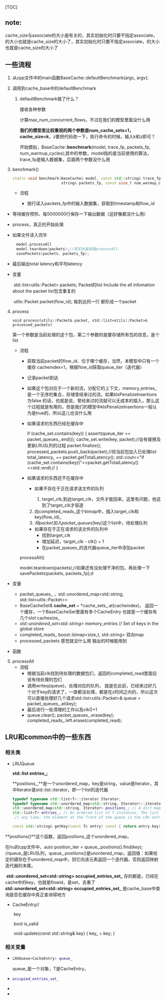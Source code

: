 [TOC]

## note:
cache_size与associate的大小是有关的，其实初始化时只要不指定associate，的大小也就是cache_size的大小了，其实初始化时只要不指定associate，的大小也就是cache_size的大小了

## 一些流程
1. 从cpp文件中的main函数BaseCache::defaultBenchmark<LRUCache>(argc, argv);

2. 调用到cache_base中的defaultBenchmark

   1. defaultBenchmark做了什么？

      接收各种参数

      计算max_num_concurrent_flows，不过在我们的模型里面没什么用

      **我们的模型里比较重视的两个参数是num_cache_sets=1，cache_size=k**，z要把代码改一下，执行命令的时候，输入k和z即可？

      开始模拟，BaseCache::**benchmark**(model, trace_fp, packets_fp, num_warmup_cycles);其中的参数，model指的是当前使用的算法，trace_fp是输入数据集，后面两个参数没什么用

3. benchmark()

   ```c++
   static void benchmark(BaseCache& model, const std::string& trace_fp, const std::
                         string& packets_fp, const size_t num_warmup_cycles)
   ```

   - 流程

     * 按行读入packets_fp中的输入数据集，获取到timestamp和flow_id
* 等待缓存预热、每5000000行保存一下输出数据（这好像都没什么用）
  
* process，真正的开始处理
  
* 如果文件读入完毕  
  
```c++
     model.processAll 
     model.teardown(packets);//其实也是调用processAll
     savePackets(packets, packets_fp);
```

* 最后输出total latency和平均latency
  
- 变量
  
  ​	std::list\<utils::Packet\> packets;    Packet的list Include the all infomation about the packet   list包含重复的
  
  ​	utils::Packet packet(flow_id);   每到达的一行 都形成一个packet
  
4. process

    ```
    void process(utils::Packet& packet, std::list<utils::Packet>& processed_packets)
    ```

    第一个参数是当前处理的这个包，第二个参数的是要存储所有包的信息，是个list

    * 流程
      * 获取当前packet的flow_id、位于哪个缓存，当然，本模型中只有一个缓存 cacheindex=1，根据flow_id获取queue_iter（迭代器）

      * 记录packet到达

      * 如果这个包对应于一个新的流，分配它的上下文，memory_entries_是一个无序的集合，存储曾经来过的流，如果kIsPenalizeInsertions为false 的话，也就是说，曾经来过的流就可以无成本的插入，那么这个过程就是有用的，但是我们的模型中kIsPenalizeInsertions一般认为是true的，所以这儿也没什么用

      * 如果请求的东西已经在缓存中

        if (cache_set.contains(key)) {
            assert(queue_iter == packet_queues_.end());
            cache_set.write(key, packet);//会有替换及更新LRU队列的过程
            packet.finalize();
            processed_packets.push_back(packet);//将当前包加入已处理list
            total_latency_ += packet.getTotalLatency();
           std::cout<<"if (cache_set.contains(key))"<<packet.getTotalLatency()<<std::endl;//
        }

      * 如果请求的东西还不在缓存中

        *  如果不存在于正在请求该文件的队列

        	1. target_clk,到达target_clk，文件才能回来，这里有问题，他这到了target_clk才驱逐
          2. 向completed_reads_这个bimap中，插入target_clk和key(flow_id)_
          3. _将packet加入packet_queues_[key]这个list中，待处理队列

        * 如果存在于正在请求的该文件的队列中
          * 找到target_clk
          * 增加延迟，target_clk - clk() + 1
          * 在packet_queues_的迭代器queue_iter中添加packet

      processAll()

      model.teardown(packets);//如果还有没处理干净的包，再处理一下
       savePackets(packets, packets_fp);d

* 变量

  * packet_queues_  ，std::unordered_map<std::string, std::list\<utils::Packet\>\>
  * BaseCacheSet& **cache_set** = *cache_sets_.at(cacheindex)， 返回一个缓存，一个BaseCacheSet里面有多个CacheEntry     也就是一个缓存有几个slot    cachesize_
  * _std::unordered_set\<std::string\> memory_entries_  // Set of keys in the global store
  * completed_reads_    boost::bimap<size_t, std::string>  双向map
  * processed_packets  感觉就没什么用   输出的时候能用到   
* 函数

5. processAll
   * 流程
     * 根据当前clk找到待处理的数据包们，返回的completed_read里面应该有待处理的包们
     * 调用writeq(queue)，处理对应的队列， 就是在此前，已经来过好几个对于key的请求了，一直都没处理，都是在z时间之内的，所以这次可以直接处理好几个请求std::list\<utils::Packet\>& queue = packet_queues_.at(key);
     * 最后进行一些清理的工作以及clk()+1
     *  queue.clear();
                   packet_queues_.erase(key);
                   completed_reads_.left.erase(completed_read);

## LRU和common中的一些东西

### 相关类

- LRUQueue

  **std::list<T> entries_;** 	

  

  **positions_,**是一个unordered_map，key是string，value是Iterator，其中Iterator是std::list<T>::iterator，即一个list的迭代器

  

  ```c++
  typedef typename std::list<T>::iterator Iterator;
  typedef typename std::unordered_map<std::string, Iterator>::iterator PositionIterator;
  std::unordered_map<std::string, Iterator> positions_; // A dict mapping keys to iterators
  std::list<T> entries_; // An ordered list of T instances. The list is ordered such that, at
   // any time, the element at the front of the queue is the LRU entry.
  
  const std::string& getKey(const T& entry) const { return entry.key(); }
  ```

**positions()**这个函数，返回positions_这个unordered_map，

在lru的cpp文件中，auto position_iter = queue_.positions().find(key);
//queue_是LRU队列，queue_.positions()是unordered_map，返回值：如果给定的键存在于unordered_map中，则它向该元素返回一个迭代器，否则返回映射迭代器的末尾。



​	**std::unordered_set\<std::string\> occupied_entries_set_**   存的都是，已经在cache中的key，也就是flowid，是set，去重了    **std::unordered_set\<std::string\> occupied_entries_set_**   是cache_base中查询是否在缓存中真正查询得地方





- CacheEntry//

  ​	key

  ​	bool is_valid

  ​	void update(const std::string& key) { key_ = key; }

### 相关变量

- ```c++
  LRUQueue<CacheEntry> queue_
  ```

  queue_是一个对象，T是CacheEntry，
  

- ```c++
  occupied_entries_set_
  ```

- 

- 

